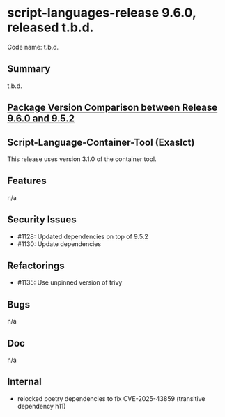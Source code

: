 # script-languages-release 9.6.0, released t.b.d.

Code name: t.b.d.

## Summary

t.b.d.

## [Package Version Comparison between Release 9.6.0 and 9.5.2](package_diffs/9.6.0/README.md)

## Script-Language-Container-Tool (Exaslct)

This release uses version 3.1.0 of the container tool.

## Features

n/a

## Security Issues

 - #1128: Updated dependencies on top of 9.5.2
 - #1130: Update dependencies

## Refactorings

 - #1135: Use unpinned version of trivy

## Bugs

n/a

## Doc

n/a

## Internal

 - relocked poetry dependencies to fix CVE-2025-43859 (transitive dependency h11)